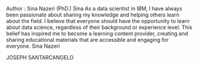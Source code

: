 Author : 
Sina Nazeri (PhD.)
Sina	As a data scientist in IBM, I have always been passionate about sharing my knowledge and helping others learn about the field. I believe that everyone should have the opportunity to learn about data science, regardless of their background or experience level. This belief has inspired me to become a learning content provider, creating and sharing educational materials that are accessible and engaging for everyone.
Sina Nazeri

JOSEPH SANTARCANGELO
